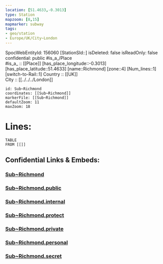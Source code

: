 ```yaml
---
location: [51.4633,-0.3013] 
type: Station 
mapzoom: [8,15] 
mapmarker: subway 
tags:
- geo/station
- Europe/UK/City~London
---
```

SpocWebEntityId: 156060
[StationSId::] 
isDeleted: false
isReadOnly: false
confidential: public
#is_a_/Place  
#is_a_ :: [[Place]] 
[has_place_longitude::-0.3013] 
[has_place_latitude::51.4633] 
[name::Richmond] 
[zone::4] 
[Num_lines::1] 
[switch-to-Rail::1] 
Country :: [[UK]]  
City :: [[../../../London]]  


```leaflet
id: Sub~Richmond
coordinates: [[Sub~Richmond]] 
markerFile: [[Sub~Richmond]] 
defaultZoom: 11 
maxZoom: 18
```


# Lines: 
```dataview
TABLE 
FROM [[]] 
```


## Confidential Links & Embeds: 

### [Sub~Richmond](/_Standards/Earth/Continent/Europe/Europe~North/UK/England/Regions~England/London,Greater/cities~GreaterLondon/Underground/Station/Sub~Richmond.md) 

### [Sub~Richmond.public](/_public/Earth/Continent/Europe/Europe~North/UK/England/Regions~England/London,Greater/cities~GreaterLondon/Underground/Station/Sub~Richmond.public.md) 

### [Sub~Richmond.internal](/_internal/Earth/Continent/Europe/Europe~North/UK/England/Regions~England/London,Greater/cities~GreaterLondon/Underground/Station/Sub~Richmond.internal.md) 

### [Sub~Richmond.protect](/_protect/Earth/Continent/Europe/Europe~North/UK/England/Regions~England/London,Greater/cities~GreaterLondon/Underground/Station/Sub~Richmond.protect.md) 

### [Sub~Richmond.private](/_private/Earth/Continent/Europe/Europe~North/UK/England/Regions~England/London,Greater/cities~GreaterLondon/Underground/Station/Sub~Richmond.private.md) 

### [Sub~Richmond.personal](/_personal/Earth/Continent/Europe/Europe~North/UK/England/Regions~England/London,Greater/cities~GreaterLondon/Underground/Station/Sub~Richmond.personal.md) 

### [Sub~Richmond.secret](/_secret/Earth/Continent/Europe/Europe~North/UK/England/Regions~England/London,Greater/cities~GreaterLondon/Underground/Station/Sub~Richmond.secret.md)

